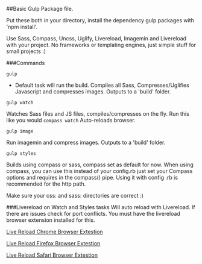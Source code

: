 ##Basic Gulp Package file.

Put these both in your directory, install the dependency gulp packages with 'npm install'.

Use Sass, Compass, Uncss, Uglify, Livereload, Imagemin and Livereload with your project.
No frameworks or templating engines, just simple stuff for small projects :)

###Commands

```
gulp
```

- Default task will run the build.
Compiles all Sass, Compresses/Uglifies Javascript and compresses images. Outputs to a 'build' folder.

```
gulp watch
```

Watches Sass files and JS files, compiles/compresses on the fly.
Run this like you would ```compass watch```
Auto-reloads browser.

```
gulp image
```

Run imagemin and compress images. Outputs to a 'build' folder.

```
gulp styles
```

Builds using compass or sass, compass set as default for now.
When using compass, you can use this instead of your config.rb just set your Compass options and requires in the compass() pipe. Using it with config .rb is recommended for the http path.

Make sure your css: and sass: directories are correct :) 


###Livereload on Watch and Styles tasks 
Will auto reload with Livereload. If there are issues check for port conflicts.
You must have the livereload browser extension installed for this. 

[Live Reload Chrome Browser Extestion](https://chrome.google.com/webstore/detail/livereload/jnihajbhpnppcggbcgedagnkighmdlei?hl=en)

[Live Reload Firefox Browser Extestion](http://download.livereload.com/2.0.8/LiveReload-2.0.8.xpi)

[Live Reload Safari Browser Extestion](http://download.livereload.com/2.0.9/LiveReload-2.0.9.safariextz)

